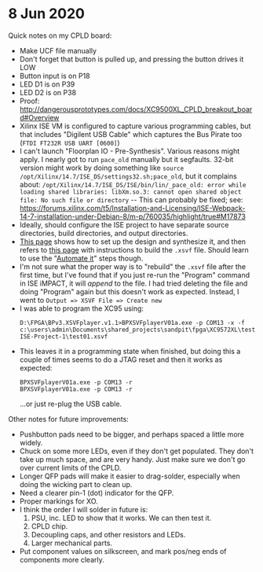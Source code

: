# 8 Jun 2020

Quick notes on my CPLD board:

*   Make UCF file manually
*   Don't forget that button is pulled up, and pressing the button drives it LOW
*   Button input is on P18
*   LED D1 is on P39
*   LED D2 is on P38
*   Proof: http://dangerousprototypes.com/docs/XC9500XL_CPLD_breakout_board#Overview
*   Xilinx ISE VM is configured to capture various programming cables, but that includes "Digilent USB Cable" which captures the Bus Pirate too (`FTDI FT232R USB UART [0600]`)
*   I can't launch "Floorplan IO - Pre-Synthesis". Various reasons might apply. I nearly got to run `pace_old` manually but it segfaults. 32-bit version might work by doing something like `source /opt/Xilinx/14.7/ISE_DS/settings32.sh;pace_old`, but it complains about: `/opt/Xilinx/14.7/ISE_DS/ISE/bin/lin/_pace_old: error while loading shared libraries: libXm.so.3: cannot open shared object file: No such file or directory` -- This can probably be fixed; see: https://forums.xilinx.com/t5/Installation-and-Licensing/ISE-Webpack-14-7-installation-under-Debian-8/m-p/760035/highlight/true#M17873
*   Ideally, should configure the ISE project to have separate source directories, build directories, and output directories.
*   [This page](http://dangerousprototypes.com/docs/CPLD_intro_1:_Light_a_LED) shows how to set up the design and synthesize it, and then refers to [this page](http://dangerousprototypes.com/docs/Export_(X)SVF_from_Xilinx_ISE_Webpack) with instructions to build the `.xsvf` file. Should learn to use the "[Automate it](http://dangerousprototypes.com/docs/Export_(X)SVF_from_Xilinx_ISE_Webpack#Automate_it)" steps though.
*   I'm not sure what the proper way is to "rebuild" the `.xsvf` file after the first time, but I've found that if you just re-run the "Program" command in ISE iMPACT, it will *append* to the file. I had tried deleting the file and doing "Program" again but this doesn't work as expected. Instead, I went to `Output => XSVF File => Create new`
*   I was able to program the XC95 using:
    ```batch
    D:\FPGA\BPv3.XSVFplayer.v1.1>BPXSVFplayerV01a.exe -p COM13 -x -f c:\users\admin\Documents\shared_projects\sandpit\fpga\XC9572XL\test01\Anton-ISE-Project-1\test01.xsvf
    ```
*   This leaves it in a programming state when finished, but doing this a couple of times seems to do a JTAG reset and then it works as expected:
    ```batch
    BPXSVFplayerV01a.exe -p COM13 -r
    BPXSVFplayerV01a.exe -p COM13 -r
    ```
    ...or just re-plug the USB cable.

Other notes for future improvements:

*   Pushbutton pads need to be bigger, and perhaps spaced a little more widely.
*   Chuck on some more LEDs, even if they don't get populated. They don't take up much space, and are very handy. Just make sure we don't go over current limits of the CPLD.
*   Longer QFP pads will make it easier to drag-solder, especially when doing the wicking part to clean up.
*   Need a clearer pin-1 (dot) indicator for the QFP.
*   Proper markings for XO.
*   I think the order I will solder in future is:
    1.  PSU, inc. LED to show that it works. We can then test it.
    2.  CPLD chip.
    3.  Decoupling caps, and other resistors and LEDs.
    4.  Larger mechanical parts.
*   Put component values on silkscreen, and mark pos/neg ends of components more clearly.

